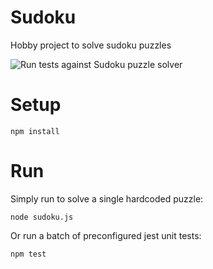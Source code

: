 # Sudoku
Hobby project to solve sudoku puzzles

![Run tests against Sudoku puzzle solver](https://github.com/johnsibly/sudoku/workflows/Run%20tests%20against%20Sudoku%20puzzle%20solver/badge.svg)

# Setup
```
npm install
```

# Run
Simply run to solve a single hardcoded puzzle:
```
node sudoku.js
```

Or run a batch of preconfigured jest unit tests:
```
npm test
```
